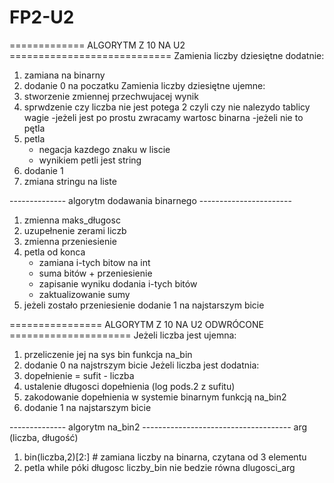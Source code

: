 # FP2-U2
=============   ALGORYTM Z 10 NA U2 ============================
Zamienia liczby dziesiętne dodatnie:
  1. zamiana na binarny
  2. dodanie 0 na poczatku
Zamienia liczby dziesiętne ujemne:
  1. stworzenie zmiennej przechwujacej wynik
  2. sprwdzenie czy liczba nie jest potega 2 czyli czy nie nalezydo tablicy wagie
     -jeżeli jest po prostu zwracamy wartosc binarna
     -jeżeli nie to pętla 
  3. petla
     - negacja kazdego znaku w liscie
     - wynikiem petli jest string
  4. dodanie 1
  5. zmiana stringu na liste

-------------- algorytm dodawania binarnego -----------------------
1. zmienna maks_długosc
2. uzupełnenie zerami liczb
3. zmienna przeniesienie
4. petla od konca
   - zamiana i-tych bitow na int
   - suma bitów + przeniesienie
   - zapisanie wyniku dodania i-tych bitów
   - zaktualizowanie sumy
5. jeżeli zostało przeniesienie dodanie 1 na najstarszym bicie 




================ ALGORYTM Z 10 NA U2 ODWRÓCONE =====================
Jeżeli liczba jest ujemna:
  1. przeliczenie jej na sys bin funkcja na_bin
  2. dodanie 0 na najstrszym bicie
Jeżeli liczba jest dodatnia:
  1. dopełnienie = sufit - liczba
  2. ustalenie długosci dopełnienia (log pods.2 z sufitu)
  3. zakodowanie dopełnienia w systemie binarnym funkcją na_bin2
  4. dodanie 1 na najstarszym bicie 

-------------- algorytm na_bin2 -------------------------------------
arg (liczba, długość)
1. bin(liczba,2)[2:] # zamiana liczby na binarna, czytana od 3 elementu
2. petla while póki długosc liczby_bin nie bedzie równa dlugosci_arg


